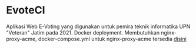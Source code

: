 # EvoteCI
Aplikasi Web E-Voting yang digunakan untuk pemira teknik informatika UPN "Veteran" Jatim pada 2021.
Docker deployment. Membutuhkan nginx-proxy-acme, docker-compose.yml untuk nginx-proxy-acme tersedia [disini](https://gist.github.com/muhammadeko/2ba17f6590eae4e2ea44561e4ac72b7e)

